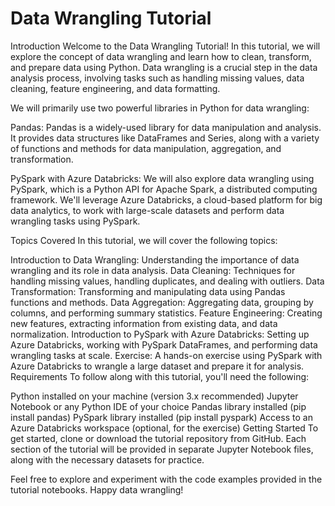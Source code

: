 # Data Wrangling Tutorial
Introduction
Welcome to the Data Wrangling Tutorial! In this tutorial, we will explore the concept of data wrangling and learn how to clean, transform, and prepare data using Python. Data wrangling is a crucial step in the data analysis process, involving tasks such as handling missing values, data cleaning, feature engineering, and data formatting.

We will primarily use two powerful libraries in Python for data wrangling:

Pandas: Pandas is a widely-used library for data manipulation and analysis. It provides data structures like DataFrames and Series, along with a variety of functions and methods for data manipulation, aggregation, and transformation.

PySpark with Azure Databricks: We will also explore data wrangling using PySpark, which is a Python API for Apache Spark, a distributed computing framework. We'll leverage Azure Databricks, a cloud-based platform for big data analytics, to work with large-scale datasets and perform data wrangling tasks using PySpark.

Topics Covered
In this tutorial, we will cover the following topics:

Introduction to Data Wrangling: Understanding the importance of data wrangling and its role in data analysis.
Data Cleaning: Techniques for handling missing values, handling duplicates, and dealing with outliers.
Data Transformation: Transforming and manipulating data using Pandas functions and methods.
Data Aggregation: Aggregating data, grouping by columns, and performing summary statistics.
Feature Engineering: Creating new features, extracting information from existing data, and data normalization.
Introduction to PySpark with Azure Databricks: Setting up Azure Databricks, working with PySpark DataFrames, and performing data wrangling tasks at scale.
Exercise: A hands-on exercise using PySpark with Azure Databricks to wrangle a large dataset and prepare it for analysis.
Requirements
To follow along with this tutorial, you'll need the following:

Python installed on your machine (version 3.x recommended)
Jupyter Notebook or any Python IDE of your choice
Pandas library installed (pip install pandas)
PySpark library installed (pip install pyspark)
Access to an Azure Databricks workspace (optional, for the exercise)
Getting Started
To get started, clone or download the tutorial repository from GitHub. Each section of the tutorial will be provided in separate Jupyter Notebook files, along with the necessary datasets for practice.

Feel free to explore and experiment with the code examples provided in the tutorial notebooks. Happy data wrangling!
